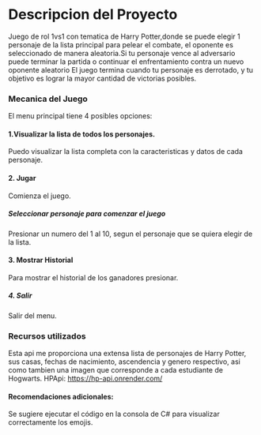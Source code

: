 
# Descripcion del Proyecto
Juego de rol 1vs1 con tematica de Harry Potter,donde se puede elegir 1 personaje de la lista principal para pelear el combate, el oponente es seleccionado de manera aleatoria.Si tu personaje vence al adversario puede terminar la partida o continuar el enfrentamiento contra un nuevo oponente aleatorio El juego termina cuando tu personaje es derrotado, y tu objetivo es lograr la mayor cantidad de victorias posibles.


### Mecanica del Juego
 El menu principal tiene 4 posibles opciones:
#### 1.Visualizar la lista de todos los personajes.
Puedo visualizar la lista completa con la caracteristicas y datos de cada personaje.
#### 2. Jugar
 Comienza el juego.
 ##### Seleccionar personaje para comenzar el juego
  Presionar un numero del 1 al 10, segun el personaje que se quiera elegir de la lista.
#### 3. Mostrar Historial
Para mostrar el historial de los ganadores  presionar.
##### 4. Salir
Salir del menu.




### Recursos utilizados
Esta api me proporciona una extensa lista de personajes de Harry Potter, sus casas, fechas de nacimiento, ascendencia y genero respectivo, asi como tambien una imagen que corresponde a cada estudiante de Hogwarts.
 HPApi: https://hp-api.onrender.com/

#### Recomendaciones adicionales:
Se sugiere ejecutar el código en la consola de C# para visualizar correctamente los emojis.

